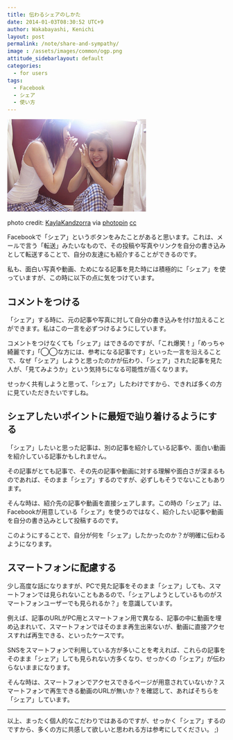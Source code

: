 ```yaml
---
title: 伝わるシェアのしかた
date: 2014-01-03T08:30:52 UTC+9
author: Wakabayashi, Kenichi
layout: post
permalink: /note/share-and-sympathy/
image : /assets/images/common/ogp.png
attitude_sidebarlayout: default
categories:
  - for users
tags:
  - Facebook
  - シェア
  - 使い方
---
```

![伝える](/assets/images/2014/01/small__4561580590.jpg)

photo credit: [KaylaKandzorra](http://www.flickr.com/photos/calleephoto/4561580590/) via [photopin](http://photopin.com) [cc](http://creativecommons.org/licenses/by/2.0/)

Facebookで「シェア」というボタンをみたことがあると思います。これは、メールで言う「転送」みたいなもので、その投稿や写真やリンクを自分の書き込みとして転送することで、自分の友達にも紹介することができるのです。

私も、面白い写真や動画、ためになる記事を見た時には積極的に「シェア」を使っていますが、この時に以下の点に気をつけています。

## コメントをつける
「シェア」する時に、元の記事や写真に対して自分の書き込みを付け加えることができます。私はこの一言を必ずつけるようにしています。

コメントをつけなくても「シェア」はできるのですが、「これ爆笑！」「めっちゃ綺麗です」「◯◯な方には、参考になる記事です」といった一言を沿えることで、なぜ「シェア」しようと思ったのかが伝わり、「シェア」された記事を見た人が、「見てみようか」という気持ちになる可能性が高くなります。

せっかく共有しようと思って、「シェア」したわけですから、できれば多くの方に見ていただきたいですしね。

## シェアしたいポイントに最短で辿り着けるようにする
「シェア」したいと思った記事は、別の記事を紹介している記事や、面白い動画を紹介している記事かもしれません。

その記事がとても記事で、その先の記事や動画に対する理解や面白さが深まるものであれば、そのまま「シェア」するのですが、必ずしもそうでないこともあります。

そんな時は、紹介先の記事や動画を直接シェアします。この時の「シェア」は、Facebookが用意している「シェア」を使うのではなく、紹介したい記事や動画を自分の書き込みとして投稿するのです。

このようにすることで、自分が何を「シェア」したかったのか？が明確に伝わるようになります。

## スマートフォンに配慮する
少し高度な話になりますが、PCで見た記事をそのまま「シェア」しても、スマートフォンでは見られないこともあるので、「シェアしようとしているものがスマートフォンユーザーでも見られるか？」を意識しています。

例えば、記事のURLがPC用とスマートフォン用で異なる、記事の中に動画を埋め込まれいて、スマートフォンではそのまま再生出来ないが、動画に直接アクセスすれば再生できる、といったケースです。

SNSをスマートフォンで利用している方が多いことを考えれば、これらの記事をそのまま「シェア」しても見られない方多くなり、せっかくの「シェア」が伝わらないままになります。

そんな時は、スマートフォンでアクセスできるページが用意されていないか？スマートフォンで再生できる動画のURLが無いか？を確認して、あればそちらを「シェア」しています。
- - -
以上、まったく個人的なこだわりではあるのですが、せっかく「シェア」するのですから、多くの方に共感して欲しいと思われる方は参考にしてください。 ;)